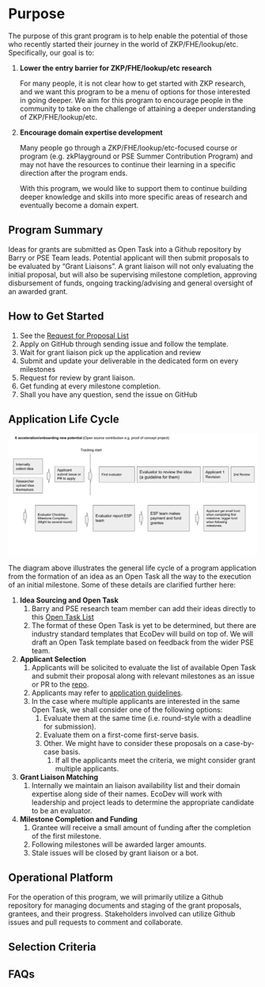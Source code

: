 # Purpose

The purpose of this grant program is to help enable the potential of those who recently started their journey in the world of ZKP/FHE/lookup/etc. Specifically, our goal is to:

1. **Lower the entry barrier for ZKP/FHE/lookup/etc research**

    For many people, it is not clear how to get started with ZKP research, and we want this program to be a menu of options for those interested in going deeper. We aim for this program to encourage people in the community to take on the challenge of attaining a deeper understanding of ZKP/FHE/lookup/etc.

2. **Encourage domain expertise development**

    Many people go through a ZKP/FHE/lookup/etc-focused course or program (e.g. zkPlayground or PSE Summer Contribution Program) and may not have the resources to continue their learning in a specific direction after the program ends.

    With this program, we would like to support them to continue building deeper knowledge and skills into more specific areas of research and eventually become a domain expert.

## Program Summary

Ideas for grants are submitted as Open Task into a Github repository by Barry or PSE Team leads. Potential applicant will then submit proposals to be evaluated by “Grant Liaisons”. A grant liaison will not only evaluating the initial proposal, but will also be supervising milestone completion, approving disbursement of funds, ongoing tracking/advising and general oversight of an awarded grant.

## How to Get Started

1. See the [Request for Proposal List](../Request-for-Proposal/Request-for-Proposal-List.md)
2. Apply on GitHub through sending issue and follow the template.
3. Wait for grant liaison pick up the application and review
4. Submit and update your deliverable in the dedicated form on every milestones
5. Request for review by grant liaison.
6. Get funding at every milestone completion.
7. Shall you have any question, send the issue on GitHub

## Application Life Cycle

![flow.png](../Image/flow.png)

The diagram above illustrates the general life cycle of a program application from the formation of an idea as an Open Task all the way to the execution of an initial milestone. Some of these details are clarified further here:

1. **Idea Sourcing and Open Task**
    1. Barry and PSE research team member can add their ideas directly to this [Open Task List](./Open-Task-List.md)
    2. The format of these Open Task is yet to be determined, but there are industry standard templates that EcoDev will build on top of. We will draft an Open Task template based on feedback from the wider PSE team.
2. **Applicant Selection**
    1. Applicants will be solicited to evaluate the list of available Open Task and submit their proposal along with relevant milestones as an issue or PR to the [repo](https://github.com/NOOMA-42/sample-pse-small-grant).
    2. Applicants may refer to [application guidelines](#how-to-get-started).
    3. In the case where multiple applicants are interested in the same Open Task, we shall consider one of the following options:
        1. Evaluate them at the same time (i.e. round-style with a deadline for submission).
        2. Evaluate them on a first-come first-serve basis.
        3. Other. We might have to consider these proposals on a case-by-case basis.
            1. If all the applicants meet the criteria, we might consider grant multiple applicants.
3. **Grant Liaison Matching**
    1. Internally we maintain an liaison availability list and their domain expertise along side of their names. EcoDev will work with leadership and project leads to determine the appropriate candidate to be an evaluator.
4. **Milestone Completion and Funding**
    1. Grantee will receive a small amount of funding after the completion of the first milestone.
    2. Following milestones will be awarded larger amounts.
    3. Stale issues will be closed by grant liaison or a bot.

## Operational Platform

For the operation of this program, we will primarily utilize a Github repository for managing documents and staging of the grant proposals, grantees, and their progress. Stakeholders involved can utilize Github issues and pull requests to comment and collaborate.

## Selection Criteria

## FAQs
